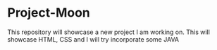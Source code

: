 # Project-Moon
This repository will showcase a new project I am working on. This will showcase HTML, CSS and I will try incorporate some  JAVA 
